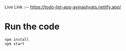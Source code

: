 Live Link :--  https://todo-list-app-avinashvats.netlify.app/

# Run the code

```
npm install
npm start
```
